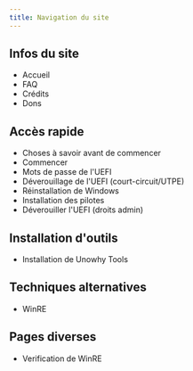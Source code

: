 ```yaml
---
title: Navigation du site
---
```


## Infos du site

+ <router-link to="/">Accueil</router-link>
+ <router-link to="/faq">FAQ</router-link>
+ <router-link to="/credits">Crédits</router-link>
+ <router-link to="/donations">Dons</router-link>

## Accès rapide

+ <router-link to="/things-to-know">Choses à savoir avant de commencer</router-link>
+ <router-link to="/get-started">Commencer</router-link>
+ <router-link to="/uefi-passwords">Mots de passe de l'UEFI</router-link>
+ <router-link to="/short-circuit">Déverouillage de l'UEFI (court-circuit/UTPE)</router-link>
+ <router-link to="/windows-reinstall">Réinstallation de Windows</router-link>
+ <router-link to="/install-drivers">Installation des pilotes</router-link>
+ <router-link to="/unlock-uefi">Déverouiller l'UEFI (droits admin)</router-link>

## Installation d'outils

+ <router-link to="/install-unowhy-tools">Installation de Unowhy Tools</router-link>

## Techniques alternatives

+ <router-link to="/winre">WinRE</router-link>

## Pages diverses

+ <router-link to="/winre-verification">Verification de WinRE</router-link>